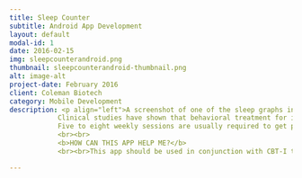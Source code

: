 ```yaml
---
title: Sleep Counter
subtitle: Android App Development
layout: default
modal-id: 1
date: 2016-02-15
img: sleepcounterandroid.png
thumbnail: sleepcounterandroid-thumbnail.png
alt: image-alt
project-date: February 2016
client: Coleman Biotech
category: Mobile Development
description: <p align="left">A screenshot of one of the sleep graphs in my app and me programming the app in android studio.<br><br>For technical details pertaining to the project please go to the <a href="http://LouisDColeman.github.io/SleepCounter">Sleep Counter github project page</a><br><br><b>SKILLS USED</b><br><br>&#8226; Data Acquisition and Analysis<br>&#8226; Modeling<br>&#8226; Research<br>&#8226; Experimentation<br>&#8226; Full Stack Software Development<br>&#8226; Machine Learning<br>&#8226; Market Research Analysis<br>&#8226; Business Planning<br>&#8226; Project Management<br><br><b>YOU ARE NOT ALONE</b><br><br>More than one in four people experience insomnia from time to time and more than 1 in 10 will suffer from a chronic form of the disorder. Despite the prevalent belief that insomnia is not a serious problem, there is substantial evidence which shows that untreated and persistent insomnia is associated with&#58;<br><br>&#8226; Reduced quality of life<br>&#8226; Poor work performance<br>&#8226; Increased occurrence of accidents <br>&#8226; Risk for medical illness<br>&#8226; Risk for psychiatric illness<br><br>Fortunately, for the 10 - 20 % of Americans who suffer from insomnia, there is help. Recent advances in Sleep Medicine help the majority of troubled sleepers, often without medication.<br><br><b>TYPES OF SLEEP PROBELMS TREATED</b><br><br>This app is meant for individuals who have difficulty falling asleep, difficulty staying asleep, or difficulty sleeping on a schedule that allows them to function best in their work.<br><br><b>WHAT WILL HAPPEN</b><br><br>Your sleep will be evaluated using a series of questionnaires that you may wish to share with a sleep medicine professional. The questions range from medical history to medical symptoms to sleep disorder symptoms to sleep environment questions. Your sleep medicine professional may wish to conduct an interview. These questions along with the interview will aid in determining the factors that affect your sleep and daytime functioning.<br><br><b>WHAT KIND OF TREATMENT CAN I EXPECT?</b><br><br>For individuals with Primary or Secondary Insomnia, the first line of intervention is usually behavioral. Behavioral treatment is based upon the concept that chronic insomnia (greater than 4 weeks) is maintained by a variety of physical and behavioral factors that have little or nothing to do with acute insomnia (one or two days). The factors that maintain chronic insomnia are the ones targeted for treatment. This treatment is known as CBT-I or Cognitive Behavioral Therapy for Insomnia and this app can aid in CBT-I therapy.<br><br>
            Clinical studies have shown that behavioral treatment for insomnia is effective, producing long lasting results that are comparable to or exceed those of sleeping pills.<br><br>
            Five to eight weekly sessions are usually required to get people good sleep and to help them continue sleeping well. Follow-up recommendations are made to ensure that the results are maintained.
            <br><br>
            <b>HOW CAN THIS APP HELP ME?</b>
            <br><br>This app should be used in conjunction with CBT-I therapy from a sleep medicine specialist. Answering the questionnaire provided will allow the app to suggest predictive goals that your specialist might recommend to aid you in obtaining better sleep. You may edit these goals if they do not match your sleep specialist recommendations or manually add weekly goals suggested by your sleep specialist.<br><br>Each weekly session will become available as you progress through your treatment. These sessions consist of a reading to educate you on the behaviors and type of therapy that will aid you in getting better sleep and how these therapies work. Once you complete the reading for that week your personal goals for that week will appear with a bedtime that matches the alarm you set for yourself. The sleep diary and graphs will aid you and your specialist in evaluating your progress through the sessions. The sleep graphs, daily and weekly sleep diaries can be shared through email and text with your sleep specialist.<br><br>Better sleep starts today. If you would like to become a beta tester please use the email form on the homepage and include "Beta Tester" on the first line of the email.</p>

---
```

